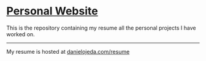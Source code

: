 # [Personal Website](http://danielojeda.com)

This is the repository containing my resume all the personal projects I have worked on.

-------------

My resume is hosted at [danielojeda.com/resume](http://danielojeda.com/resume)